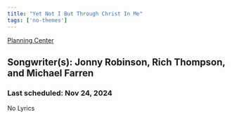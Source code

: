 ```yaml
---
title: "Yet Not I But Through Christ In Me"
tags: ['no-themes']
---
```


[Planning Center](https://services.planningcenteronline.com/songs/19199651)

## Songwriter(s): Jonny Robinson, Rich Thompson, and Michael Farren
### Last scheduled: Nov 24, 2024          

No Lyrics

